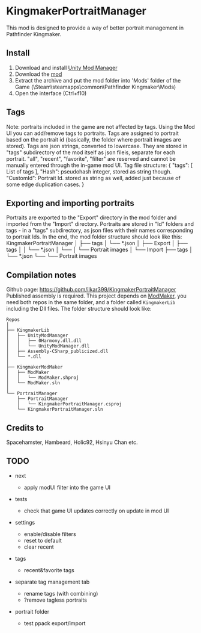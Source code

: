 ﻿# KingmakerPortraitManager
This mod is designed to provide a way of better portrait management in Pathfinder Kingmaker.

## Install
1. Download and install [Unity Mod Manager](https://www.nexusmods.com/site/mods/21)
2. Download the [mod](https://www.nexusmods.com/pathfinderkingmaker/mods/195)
3. Extract the archive and put the mod folder into 'Mods' folder of the Game (\Steam\steamapps\common\Pathfinder Kingmaker\Mods)
4. Open the interface (Ctrl+f10)

## Tags
Note: portraits included in the game are not affected by tags.
Using the Mod UI you can add/remove tags to portraits. Tags are assigned to portrait based on the portrait id (basically, the folder where portrait images are stored). 
Tags are json strings, converted to lowercase. They are stored in "tags" subdirectory of the mod itself as json fileis, separate for each portrait. "all", "recent", "favorite", "filter" are reserved and cannot be manually entered through the in-game mod UI.
Tag file structure:
{
	"tags": [ List of tags ],
	"Hash": pseudohash integer, stored as string though.
	"CustomId": Portrait Id. stored as string as well, added just because of some edge duplication cases.
}

## Exporting and importing portraits
Portraits are exported to the "Export" directory in the mod folder and imported from the "Import" directory. Portraits are stored in "Id" folders and tags - in a "tags" subdirectory, as json files with their names corresponding to portrait Ids.
In the end, the mod folder structure should look like this:
KingmakerPortraitManager
│
├── tags
│   └── *.json
│
├── Export
│   ├── tags
│   │   └── *.json
│   └── <PortraitID>
│		└── Portrait images
│
└── Import
    ├── tags
    │   └── *.json
    └── <PortraitID>
		└── Portrait images


## Compilation notes
Github page: https://github.com/ilkar399/KingmakerPortraitManager
Published assembly is required.
This project depends on [ModMaker](https://github.com/hsinyuhcan/KingmakerModMaker), you need both repos in the same folder, and a folder called `KingmakerLib` including the Dll files. The folder structure should look like:
```
Repos
│
├── KingmakerLib
│   ├── UnityModManager
│   │   ├── 0Harmony.dll.dll
│   │   └── UnityModManager.dll
│	├── Assembly-CSharp_publicized.dll
│   └── *.dll
│
├── KingmakerModMaker
│   ├── ModMaker
│   │   └── ModMaker.shproj
│   └── ModMaker.sln
│
└── PortraitManager
    ├── PortraitManager
    │   └── KingmakerPortraitManager.csproj
    └── KingmakerPortraitManager.sln
```

## Credits to 
Spacehamster, Hambeard, Holic92, Hsinyu Chan etc.

## TODO

* next
	* apply modUI filter into the game UI

* tests
	* check that game UI updates correctly on update in mod UI

* settings
	* enable/disable filters
	* reset to default
	* clear recent

* tags
	* recent&favorite tags

* separate tag management tab
	* rename tags (with combining)
	* ?remove tagless portraits

* portrait folder 
	* test ppack export/import